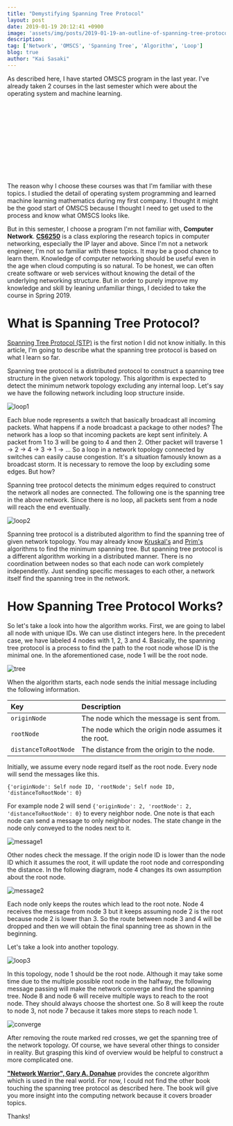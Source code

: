 ```yaml
---
title: "Demystifying Spanning Tree Protocol"
layout: post
date: 2019-01-19 20:12:41 +0900
image: 'assets/img/posts/2019-01-19-an-outline-of-spanning-tree-protocol/catch.jpg'
description:
tag: ['Network', 'OMSCS', 'Spanning Tree', 'Algorithm', 'Loop']
blog: true
author: "Kai Sasaki"
---
```



As described here, I have started OMSCS program in the last year. I've already taken 2 courses in the last semester which were about the operating system and machine learning. 

<div class="iframely-embed"><div class="iframely-responsive" style="height: 168px; padding-bottom: 0;"><a href="https://www.lewuathe.com/started-omscs-in-gatech.html" data-iframely-url="//cdn.iframe.ly/api/iframe?url=https%3A%2F%2Fwww.lewuathe.com%2Fstarted-omscs-in-gatech.html&amp;key=bdc42bc7d0ac2cb711b2a2dd9dadd063"></a></div></div><script async src="//cdn.iframe.ly/embed.js" charset="utf-8"></script>

The reason why I choose these courses was that I'm familiar with these topics. I studied the detail of operating system programming and learned machine learning mathematics during my first company. I thought it might be the good start of OMSCS because I thought I need to get used to the process
and know what OMSCS looks like. 

But in this semester, I choose a program I'm not familiar with, **Computer Network**. [**CS6250**](https://www.omscs.gatech.edu/cs-6250-computer-networks) is a class exploring the research topics in computer networking, especially the IP layer and above. Since I'm not a network engineer, I'm not so familiar with these topics. It may be a good chance to learn them. Knowledge of computer networking should be useful even in the age when cloud computing is so natural. To be honest, we can often create software or web services without knowing the detail of the underlying networking structure. But in order to purely improve my knowledge and skill by leaning unfamiliar things, I decided to take the course in Spring 2019.

# What is Spanning Tree Protocol?

[Spanning Tree Protocol (STP)](https://en.wikipedia.org/wiki/Spanning_Tree_Protocol) is the first notion I did not know initially. In this article, I'm going to describe what the spanning tree protocol is based on what I learn so far. 

Spanning tree protocol is a distributed protocol to construct a spanning tree structure in the given network topology. This algorithm is expected to detect the minimum network topology excluding any internal loop. Let's say we have the following network including loop structure inside.

![loop1](/assets/img/posts/2019-01-19-an-outline-of-spanning-tree-protocol/loop1.png)

Each blue node represents a switch that basically broadcast all incoming packets. What happens if a node broadcast a package to other nodes? The network has a loop so that incoming packets are kept sent infinitely. A packet from 1 to 3 will be going to 4 and then 2. Other packet will traverse 1 -> 2 -> 4 -> 3 -> 1 -> ... So a loop in a network topology connected by switches can easily cause congestion. It's a situation famously known as a broadcast storm. It is necessary to remove the loop by excluding some edges. But how?

Spanning tree protocol detects the minimum edges required to construct the network all nodes are connected. The following one is the spanning tree in the above network. Since there is no loop, all packets sent from a node will reach the end eventually.

![loop2](/assets/img/posts/2019-01-19-an-outline-of-spanning-tree-protocol/loop2.png)

Spanning tree protocol is a distributed algorithm to find the spanning tree of given network topology. You may already know [Kruskal's](https://en.wikipedia.org/wiki/Kruskal%27s_algorithm) and [Prim's](https://en.wikipedia.org/wiki/Prim%27s_algorithm) algorithms to find the minimum spanning tree. But spanning tree protocol is a different algorithm working in a distributed manner. There is no coordination between nodes so that each node can work completely independently. Just sending specific messages to each other, a network itself find the spanning tree in the network. 

# How Spanning Tree Protocol Works?

So let's take a look into how the algorithm works. First, we are going to label all node with unique IDs. We can use distinct integers here. In the precedent case, we have labeled 4 nodes with 1, 2, 3 and 4. Basically, the spanning tree protocol is a process to find the path to the root node whose ID is the minimal one. In the aforementioned case, node 1 will be the root node.

![tree](/assets/img/posts/2019-01-19-an-outline-of-spanning-tree-protocol/tree.png)

When the algorithm starts, each node sends the initial message including the following information.

|Key|Description|
|:---|:---|
|`originNode`|The node which the message is sent from.|
|`rootNode`|The node which the origin node assumes it the root.|
|`distanceToRootNode`|The distance from the origin to the node.|

Initially, we assume every node regard itself as the root node. Every node will send the messages like this.

```
{'originNode': Self node ID, 'rootNode'; Self node ID, 'distanceToRootNode': 0}
```

For example node 2 will send `{'originNode': 2, 'rootNode': 2, 'distanceToRootNode': 0}` to every neighbor node. One note is that each node can send a message to only neighbor nodes. The state change in the node only conveyed to the nodes next to it. 

![message1](/assets/img/posts/2019-01-19-an-outline-of-spanning-tree-protocol/message1.png)

Other nodes check the message. If the origin node ID is lower than the node ID which it assumes the root, it will update the root node and corresponding the distance. In the following diagram, node 4 changes its own assumption about the root node. 

![message2](/assets/img/posts/2019-01-19-an-outline-of-spanning-tree-protocol/message2.png)

Each node only keeps the routes which lead to the root note. Node 4 receives the message from node 3 but it keeps assuming node 2 is the root because node 2 is lower than 3. So the route between node 3 and 4 will be dropped and then we will obtain the final spanning tree as shown in the beginning.

Let's take a look into another topology.

![loop3](/assets/img/posts/2019-01-19-an-outline-of-spanning-tree-protocol/loop3.png)

In this topology, node 1 should be the root node. Although it may take some time due to the multiple possible root node in the halfway, the following message passing will make the network converge and find the spanning tree. Node 8 and node 6 will receive multiple ways to reach to the root node. They should always choose the shortest one. So 8 will keep the route to node 3, not node 7 because it takes more steps to reach node 1.

![converge](/assets/img/posts/2019-01-19-an-outline-of-spanning-tree-protocol/converge.png)


After removing the route marked red crosses, we get the spanning tree of the network topology. Of course, we have several other things to consider in reality. But grasping this kind of overview would be helpful to construct a more complicated one.

<script type="text/javascript">
amzn_assoc_tracking_id = "lewuathe-20";
amzn_assoc_ad_mode = "manual";
amzn_assoc_ad_type = "smart";
amzn_assoc_marketplace = "amazon";
amzn_assoc_region = "US";
amzn_assoc_design = "enhanced_links";
amzn_assoc_asins = "1449387861";
amzn_assoc_placement = "adunit";
amzn_assoc_linkid = "e3bf9b0d1281e2be9cf9dc3062e42ac1";
</script>
<script src="//z-na.amazon-adsystem.com/widgets/onejs?MarketPlace=US"></script>

[**"Network Warrior", Gary A. Donahue**](https://amzn.to/2W4sTNP) provides the concrete algorithm which is used in the real world. For now, I could not find the other book touching the spanning tree protocol as described here. The book will give you more insight into the computing network because it covers broader topics. 

Thanks!

